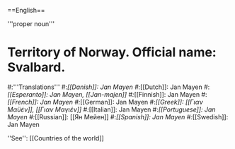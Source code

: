 ==English==

'''proper noun'''

# Territory of Norway. Official name: Svalbard.
#:'''Translations'''
#:*[[Danish]]: Jan Mayen
#:*[[Dutch]]: Jan Mayen
#:*[[Esperanto]]: Jan Mayen, [[Jan-majen]]
#:*[[Finnish]]: Jan Mayen
#:*[[French]]: Jan Mayen
#:*[[German]]: Jan Mayen
#:*[[Greek]]: [[Γιαν Μαϋέν]], [[Γιαν Μαγιέν]]
#:*[[Italian]]: Jan Mayen
#:*[[Portuguese]]: Jan Mayen
#:*[[Russian]]: [[Ян Мейен]]
#:*[[Spanish]]: Jan Mayen
#:*[[Swedish]]: Jan Mayen

''See'': [[Countries of the world]]